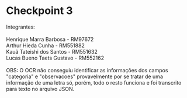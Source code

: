 # Checkpoint 3

Integrantes:<br>
<br>
Henrique Marra Barbosa - RM97672<br>
Arthur Hieda Cunha - RM551882<br>
Kauã Tateishi dos Santos - RM551632<br>
Lucas Bueno Taets Gustavo - RM552162<br>
<br>
OBS: O OCR não conseguiu identificar as informações dos campos "categoria" e "observacoes" provavelmente por se tratar de uma informação de uma letra só, porém, todo o resto funciona e foi transcrito para texto no arquivo JSON.